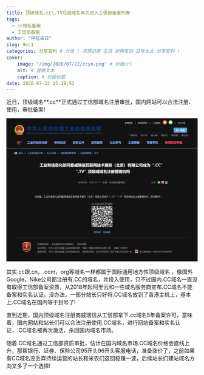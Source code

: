 ```yaml
---
title: 顶级域名.CC\.TV后缀域名再次进入工信部备案列表
tags:
  - cc域名备案
  - 工信部备案
author: "甲拉古日"
slug: 9cc1
categories: 分享安利 # 分类 ! 灵感记录 生活 折腾笔记 日常水文 分享安利 !
cover:
    image: "/img/2020/07/22/ccyn.png" # 封面url
    alt: # 替换文本
    caption: # 封面标题
date: 2020-07-22 15:19:53
---
```


近日，顶级域名**.cc**正式通过工信部域名注册审批，国内网站可以合法注册、使用，审批备案!

![工信部7.17发布](/img/2020/07/22/ccym1.jpg)

其实.cc跟.cn，.com，org等域名一样都属于国际通用地方性顶级域名 ，像国外Google，Nike公司都注册有.CC的域名，并投入使用，只不过国内.CC域名一直没有取得工信部备案资质，从2018年起阿里云和一些域名服务商宣布.CC域名不能备案和实名认证，没办法，一部分站长只好将.CC域名放到了香港主机上，基本上.CC域名在国内等于封号了!

直到近期，国内顶级域名注册商威瑞信从工信部拿下.cc域名5年备案许可，意味着，国内网站和站长们可以合法注册使用.CC域名，进行网站备案和实名认证，.CC域名被再次激活，杀回国内域名市场。

随着.CC域名通过工信部资质审批，估计在国内域名市场.CC域名价格会直线上升，那帮银行、证券、保险公司95开头96开头客服电话，准备涨价了，之前如果有CC域名没丢弃持续运营的站长和米农们这回稳赚一波，后续站长们建站域名方向又多了一个选择!